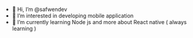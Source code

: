 - 👋 Hi, I’m @safwendev
- 👀 I’m interested in developing mobile application 
- 🌱 I’m currently learning Node js and more about React native ( always learning ) 


<!---
safwendev/safwendev is a ✨ special ✨ repository because its `README.md` (this file) appears on your GitHub profile.
You can click the Preview link to take a look at your changes.
--->
